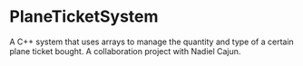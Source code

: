 # PlaneTicketSystem
A C++ system that uses arrays to manage the quantity and type of a certain plane ticket bought. A collaboration project with Nadiel Cajun.

